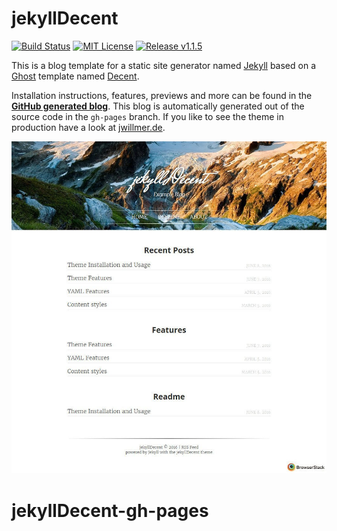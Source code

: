 # jekyllDecent
[![Build Status](https://travis-ci.org/jwillmer/jekyllDecent.svg?branch=gh-pages)](https://travis-ci.org/jwillmer/jekyllDecent) 
[![MIT License](https://img.shields.io/badge/license-MIT-green.svg)](#license)
[![Release v1.1.5](https://img.shields.io/badge/release-v1.1.5-blue.svg)](https://github.com/jwillmer/jekyllDecent/releases/tag/1.1.5)

This is a blog template for a static site generator named [Jekyll](https://jekyllrb.com/docs/home/) based on a [Ghost](https://ghost.org) template named [Decent](https://github.com/serenader2014/decent). 

Installation instructions, features, previews and more can be found in the **[GitHub generated blog](http://jwillmer.github.io/jekyllDecent)**. This blog is automatically generated out of the source code in the `gh-pages` branch. If you like to see the theme in production have a look at [jwillmer.de](http://jwillmer.de).

[![](./media/img/2016-06-08-Readme-front-page-previewe.jpg)](http://jwillmer.github.io/jekyllDecent)
# jekyllDecent-gh-pages

